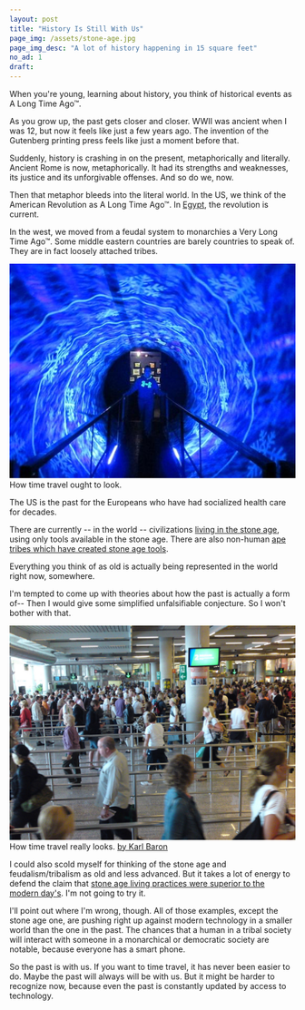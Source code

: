 ```yaml
---
layout: post
title: "History Is Still With Us"
page_img: /assets/stone-age.jpg
page_img_desc: "A lot of history happening in 15 square feet"
no_ad: 1
draft: 
---
```


When you're young, learning about history, you think of historical events as A Long Time Ago™.

As you grow up, the past gets closer and closer. WWII was ancient when I was 12, but now it feels like just a few years ago. The invention of the Gutenberg printing press feels like just a moment before that.

Suddenly, history is crashing in on the present, metaphorically and literally. Ancient Rome is now, metaphorically. It had its strengths and weaknesses, its justice and its unforgivable offenses. And so do we, now.

Then that metaphor bleeds into the literal world. In the US, we think of the American Revolution as A Long Time Ago™. In <a href="https://en.wikipedia.org/wiki/Egyptian_revolution_of_2011">Egypt</a>, the revolution is current.

In the west, we moved from a feudal system to monarchies a Very Long Time Ago™. Some middle eastern countries are barely countries to speak of. They are in fact loosely attached tribes.

<div class="illustration">
    <img src="/assets/time-traveling.jpg" />
    How time travel ought to look.
</div>

The US is the past for the Europeans who have had socialized health care for decades.

There are currently -- in the world -- civilizations <a href="https://en.wikipedia.org/wiki/Sentinelese">living in the stone age</a>, using only tools available in the stone age. There are also non-human <a href="http://www.bbc.com/earth/story/20150818-chimps-living-in-the-stone-age">ape tribes which have created stone age tools</a>.

Everything you think of as old is actually being represented in the world right now, somewhere.

I'm tempted to come up with theories about how the past is actually a form of-- Then I would give some simplified unfalsifiable conjecture. So I won't bother with that.

<div class="illustration">
    <img src="/assets/airport-lines.jpg" />
    How time travel really looks. <a href="https://www.flickr.com/photos/kalleboo/3536493996" class="attribution">by Karl Baron</a>
</div>

I could also scold myself for thinking of the stone age and feudalism/tribalism as old and less advanced. But it takes a lot of energy to defend the claim that <a href="https://www.theguardian.com/books/2014/sep/05/were-we-happier-in-the-stone-age">stone age living practices were superior to the modern day's</a>. I'm not going to try it.

I'll point out where I'm wrong, though. All of those examples, except the stone age one, are pushing right up against modern technology in a smaller world than the one in the past. The chances that a human in a tribal society will interact with someone in a monarchical or democratic society are notable, because everyone has a smart phone.

So the past is with us. If you want to time travel, it has never been easier to do. Maybe the past will always will be with us. But it might be harder to recognize now, because even the past is constantly updated by access to technology.

